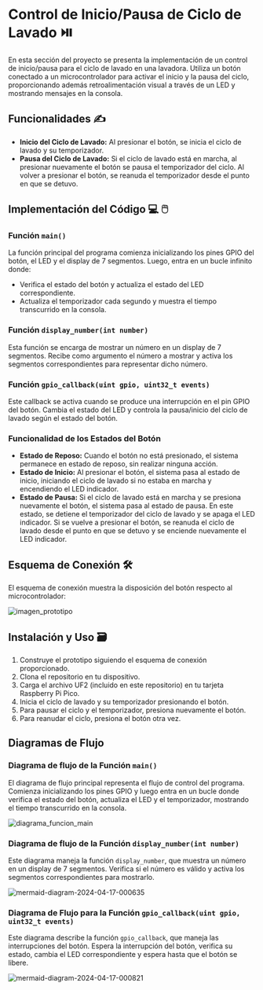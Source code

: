 # Control de Inicio/Pausa de Ciclo de Lavado :play_or_pause_button:

En esta sección del proyecto se presenta la implementación de un control de inicio/pausa para el ciclo de lavado en una lavadora. Utiliza un botón conectado a un microcontrolador para activar el inicio y la pausa del ciclo, proporcionando además retroalimentación visual a través de un LED y mostrando mensajes en la consola.

## Funcionalidades :writing_hand:

- **Inicio del Ciclo de Lavado:** Al presionar el botón, se inicia el ciclo de lavado y su temporizador.
- **Pausa del Ciclo de Lavado:** Si el ciclo de lavado está en marcha, al presionar nuevamente el botón se pausa el temporizador del ciclo. Al volver a presionar el botón, se reanuda el temporizador desde el punto en que se detuvo.

## Implementación del Código :computer: :computer_mouse:

### Función `main()`

La función principal del programa comienza inicializando los pines GPIO del botón, el LED y el display de 7 segmentos. Luego, entra en un bucle infinito donde:
- Verifica el estado del botón y actualiza el estado del LED correspondiente.
- Actualiza el temporizador cada segundo y muestra el tiempo transcurrido en la consola.

### Función `display_number(int number)`

Esta función se encarga de mostrar un número en un display de 7 segmentos. Recibe como argumento el número a mostrar y activa los segmentos correspondientes para representar dicho número.

### Función `gpio_callback(uint gpio, uint32_t events)`

Este callback se activa cuando se produce una interrupción en el pin GPIO del botón. Cambia el estado del LED y controla la pausa/inicio del ciclo de lavado según el estado del botón.

### Funcionalidad de los Estados del Botón

- **Estado de Reposo:** Cuando el botón no está presionado, el sistema permanece en estado de reposo, sin realizar ninguna acción.
- **Estado de Inicio:** Al presionar el botón, el sistema pasa al estado de inicio, iniciando el ciclo de lavado si no estaba en marcha y encendiendo el LED indicador.
- **Estado de Pausa:** Si el ciclo de lavado está en marcha y se presiona nuevamente el botón, el sistema pasa al estado de pausa. En este estado, se detiene el temporizador del ciclo de lavado y se apaga el LED indicador. Si se vuelve a presionar el botón, se reanuda el ciclo de lavado desde el punto en que se detuvo y se enciende nuevamente el LED indicador.

## Esquema de Conexión :hammer_and_wrench:

El esquema de conexión muestra la disposición del botón respecto al microcontrolador:

![imagen_prototipo](https://github.com/brizavda/Microcontrollers_TableroLavadora/assets/125591740/e18cf001-2b7f-4989-8f93-b166e2a0afcd)

## Instalación y Uso :card_file_box:

1. Construye el prototipo siguiendo el esquema de conexión proporcionado.
2. Clona el repositorio en tu dispositivo.
3. Carga el archivo UF2 (incluido en este repositorio) en tu tarjeta Raspberry Pi Pico.
4. Inicia el ciclo de lavado y su temporizador presionando el botón.
5. Para pausar el ciclo y el temporizador, presiona nuevamente el botón.
6. Para reanudar el ciclo, presiona el botón otra vez.

## Diagramas de Flujo

### Diagrama de flujo de la Función `main()`

El diagrama de flujo principal representa el flujo de control del programa. Comienza inicializando los pines GPIO y luego entra en un bucle donde verifica el estado del botón, actualiza el LED y el temporizador, mostrando el tiempo transcurrido en la consola.

![diagrama_funcion_main](https://github.com/brizavda/Microcontrollers_TableroLavadora/assets/125591740/ded5f95f-3759-4d90-89cd-952841ec8193)

### Diagrama de flujo de la Función `display_number(int number)`

Este diagrama maneja la función `display_number`, que muestra un número en un display de 7 segmentos. Verifica si el número es válido y activa los segmentos correspondientes para mostrarlo.

![mermaid-diagram-2024-04-17-000635](https://github.com/brizavda/Microcontrollers_TableroLavadora/assets/125591740/15d51eff-1fcb-43ce-b0f4-3ccbfa28f6e5)

### Diagrama de Flujo para la Función `gpio_callback(uint gpio, uint32_t events)`

Este diagrama describe la función `gpio_callback`, que maneja las interrupciones del botón. Espera la interrupción del botón, verifica su estado, cambia el LED correspondiente y espera hasta que el botón se libere.

![mermaid-diagram-2024-04-17-000821](https://github.com/brizavda/Microcontrollers_TableroLavadora/assets/125591740/ecd52ccf-e6c4-4743-9b9b-de6adf68f485)


